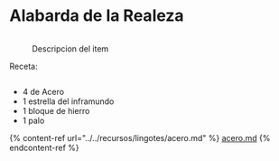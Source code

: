 # Alabarda de la Realeza

<figure><img src="../../../.gitbook/assets/image (6).png" alt=""><figcaption><p>Descripcion del item</p></figcaption></figure>

Receta:

<figure><img src="../../../.gitbook/assets/image (8) (1).png" alt=""><figcaption></figcaption></figure>

- 4 de Acero
- 1 estrella del inframundo
- 1 bloque de hierro
- 1 palo

{% content-ref url="../../recursos/lingotes/acero.md" %}
[acero.md](../../recursos/lingotes/acero.md)
{% endcontent-ref %}
